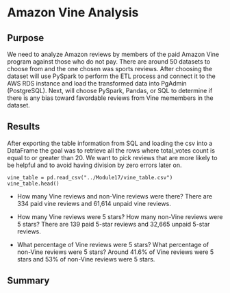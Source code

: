 # Amazon Vine Analysis
## Purpose

We need to analyze Amazon reviews by members of the paid Amazon Vine program against those who do not pay. There are around 50 datasets to choose from and the one chosen was sports reviews. After choosing the dataset will use PySpark to perform the ETL process and connect it to the AWS RDS instance and load the transformed data into PgAdmin (PostgreSQL). Next, will choose PySpark, Pandas, or SQL to determine if there is any bias toward favordable reviews from Vine memembers in the dataset.  

## Results

After exporting the table information from SQL and loading the csv into a DataFrame the goal was to retrieve all the rows where total_votes count is equal to or greater than 20. We want to pick reviews that are more likely to be helpful and to avoid having division by zero errors later on.

    vine_table = pd.read_csv("../Module17/vine_table.csv")
    vine_table.head()

- How many Vine reviews and non-Vine reviews were there? There are 334 paid vine reviews and 61,614 unpaid vine reviews.

- How many Vine reviews were 5 stars? How many non-Vine reviews were 5 stars? There are 139 paid 5-star reviews and 32,665 unpaid 5-star reviews.

- What percentage of Vine reviews were 5 stars? What percentage of non-Vine reviews were 5 stars? Around 41.6% of Vine reviews were 5 stars and 53% of non-Vine reviews were 5 stars.


## Summary
